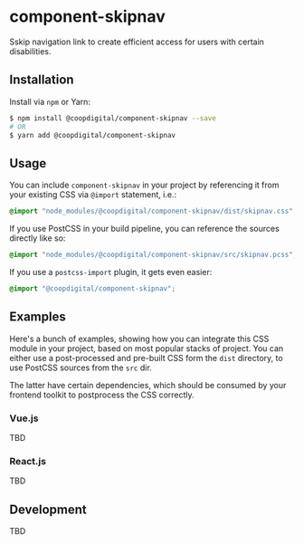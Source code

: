 # component-skipnav
Sskip navigation link to create efficient access for users with certain disabilities.

## Installation
Install via `npm` or Yarn:
```bash
$ npm install @coopdigital/component-skipnav --save
# OR
$ yarn add @coopdigital/component-skipnav
```

## Usage
You can include `component-skipnav` in your project by referencing it from your existing CSS via `@import` statement, i.e.:
```css
@import "node_modules/@coopdigital/component-skipnav/dist/skipnav.css";
```

If you use PostCSS in your build pipeline, you can reference the sources directly like so:
```css
@import "node_modules/@coopdigital/component-skipnav/src/skipnav.pcss";
```

If you use a `postcss-import` plugin, it gets even easier:
```css
@import "@coopdigital/component-skipnav";
```

## Examples
Here's a bunch of examples, showing how you can integrate this CSS module in your project, based on most popular stacks of project. You can either use a post-processed and pre-built CSS form the `dist` directory, to use PostCSS sources from the `src` dir.

The latter have certain dependencies, which should be consumed by your frontend toolkit to postprocess the CSS correctly.

### Vue.js
TBD

### React.js
TBD

## Development
TBD
